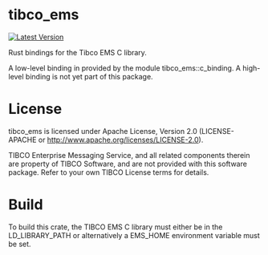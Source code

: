 # tibco_ems
[![Latest Version](https://img.shields.io/crates/v/tibco_ems.svg)](https://crates.io/crates/tibco_ems)

Rust bindings for the Tibco EMS C library.

A low-level binding in provided by the module tibco_ems::c_binding.
A high-level binding is not yet part of this package.

# License
tibco_ems is licensed under Apache License, Version 2.0 (LICENSE-APACHE or http://www.apache.org/licenses/LICENSE-2.0).

TIBCO Enterprise Messaging Service, and all related components therein are property of TIBCO Software, and are not provided with this software package. Refer to your own TIBCO License terms for details.

# Build

To build this crate, the TIBCO EMS C library must either be in the LD_LIBRARY_PATH or alternatively a EMS_HOME environment variable must be set.
